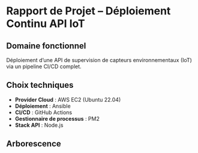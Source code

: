 # Rapport de Projet – Déploiement Continu API IoT

## Domaine fonctionnel
Déploiement d’une API de supervision de capteurs environnementaux (IoT) via un pipeline CI/CD complet.

## Choix techniques
- **Provider Cloud** : AWS EC2 (Ubuntu 22.04)
- **Déploiement** : Ansible
- **CI/CD** : GitHub Actions
- **Gestionnaire de processus** : PM2
- **Stack API** : Node.js

## Arborescence